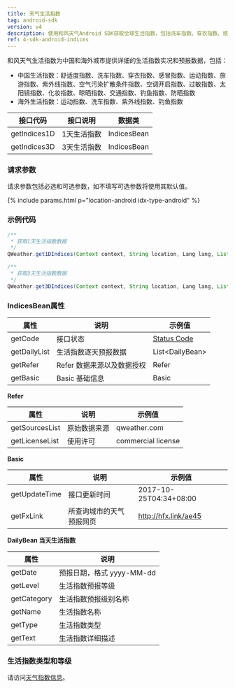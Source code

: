 ```yaml
---
title: 天气生活指数
tag: android-sdk
version: v4
description: 使用和风天气Android SDK获取全球生活指数，包括洗车指数、穿衣指数、感冒指数、过敏指数、紫外线指数、钓鱼指数等数据，支持全国4000+个市县区和海外15万个城市天气预报。
ref: 4-sdk-android-indices
---
```


和风天气生活指数为中国和海外城市提供详细的生活指数实况和预报数据，包括：

- 中国生活指数：舒适度指数、洗车指数、穿衣指数、感冒指数、运动指数、旅游指数、紫外线指数、空气污染扩散条件指数、空调开启指数、过敏指数、太阳镜指数、化妆指数、晾晒指数、交通指数、钓鱼指数、防晒指数
- 海外生活指数：运动指数、洗车指数、紫外线指数、钓鱼指数

| 接口代码| 接口说明         | 数据类      |
| ----------- | ------------ | ----------- |
| getIndices1D| 1天生活指数  | IndicesBean |
| getIndices3D| 3天生活指数  | IndicesBean |

### 请求参数

请求参数包括必选和可选参数，如不填写可选参数将使用其默认值。

{% include params.html p="location-android idx-type-android" %}

### 示例代码

```java
/**
 * 获取1天生活指数数据
 */
QWeather.get1DIndices(Context context, String location, Lang lang, List<IndicesType> types, QWeather.OnResultIndicesListener listener);

/**
 * 获取3天生活指数数据
 */
QWeather.get3DIndices(Context context, String location, Lang lang, List<IndicesType> types, QWeather.OnResultIndicesListener listener) ;
```

### IndicesBean属性

| 属性         | 说明                       | 示例值                |
| ------------ | -------------------------- | --------------------- |
| getCode      | 接口状态                   | [Status Code](/docs/resource/status-code/)  |
| getDailyList | 生活指数逐天预报数据       | List&lt;DailyBean&gt; |
| getRefer     | Refer 数据来源以及数据授权 | Refer                 |
| getBasic     | Basic 基础信息             | Basic                 |

**Refer**

| 属性           | 说明         | 示例值             |
| -------------- | ------------ | ------------------ |
| getSourcesList | 原始数据来源 | qweather.com      |
| getLicenseList | 使用许可     | commercial license |

**Basic**

| 属性          | 说明                     | 示例值               |
| ------------- | ------------------------ | -------------------- |
| getUpdateTime | 接口更新时间             | 2017-10-25T04:34+08:00     |
| getFxLink     | 所查询城市的天气预报网页 | http://hfx.link/ae45 |


**DailyBean 当天生活指数**

| 属性        | 说明         |
| ----------- | ----------------------- |
| getDate     | 预报日期，格式 yyyy-MM-dd     |
| getLevel    | 生活指数预报等级          |
| getCategory | 生活指数预报级别名称     |
| getName     | 生活指数名称             |
| getType     | 生活指数类型 |
| getText     | 生活指数详细描述         |

### 生活指数类型和等级

请访问[天气指数信息](/docs/resource/indices-info/)。



